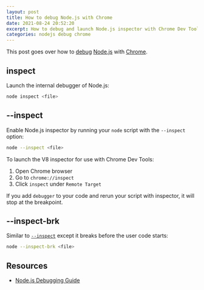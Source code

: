 ```yaml
---
layout: post
title: How to debug Node.js with Chrome
date: 2021-08-24 20:52:20
excerpt: How to debug and launch Node.js inspector with Chrome Dev Tools.
categories: nodejs debug chrome
---
```


This post goes over how to [debug](https://nodejs.org/api/debugger.html) [Node.js](https://nodejs.org/) with [Chrome](https://www.google.com/chrome/).

## inspect

Launch the internal debugger of Node.js:

```sh
node inspect <file>
```

## \--inspect

Enable Node.js inspector by running your `node` script with the `--inspect` option:

```sh
node --inspect <file>
```

To launch the V8 inspector for use with Chrome Dev Tools:

1. Open Chrome browser
2. Go to `chrome://inspect`
3. Click `inspect` under `Remote Target`

If you add `debugger` to your code and rerun your script with inspector, it will stop at the breakpoint.

## \--inspect-brk

Similar to [`--inspect`](#--inspect) except it breaks before the user code starts:

```sh
node --inspect-brk <file>
```

## Resources

- [Node.js Debugging Guide](https://nodejs.org/en/docs/guides/debugging-getting-started/)
